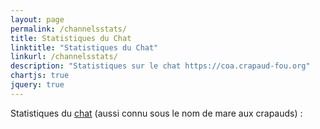 ```yaml
---
layout: page
permalink: /channelsstats/
title: Statistiques du Chat
linktitle: "Statistiques du Chat"
linkurl: /channelsstats/
description: "Statistiques sur le chat https://coa.crapaud-fou.org"
chartjs: true
jquery: true
---
```


Statistiques du <a href="https://coa.crapaud-fou.org">chat</a> (aussi connu sous le nom de mare aux crapauds) :
<canvas id="byChannel"></canvas>
<canvas id="byTsunamy"></canvas>
<canvas id="usersByChannel"></canvas>
<script>

$.getJSON("{{ site.baseurl }}/public/data/messagesByChannel.json", function (datas){
    updated = datas['updated']

    labels = datas['labels'];

    var ctx = document.getElementById('byChannel').getContext('2d');
    var chart = new Chart(ctx, {
        // The type of chart we want to create
        type: 'bar',

        // The data for our dataset
        data: {
            labels: labels,
            datasets: datas['messagesByChannel'],
        },

        // Configuration options go here
        options: {
            legend: {
                display: false
            },
            title: {
                display: true,
                text: "Nombre de message par canaux (" + updated + ")",
                position: "top"
            },
            responsive: true,
            scales: {
                xAxes: [{
                    stacked: true
                }],
                yAxes: [{
                    stacked: true,
                    ticks: {
                        stepSize: 500
                    }
                }]
            }
        }
    });

    var ctx3 = document.getElementById('usersByChannel').getContext('2d');
    var chart3 = new Chart(ctx3, {
        // The type of chart we want to create
        type: 'bar',

        // The data for our dataset
        data: {
            labels: labels,
            datasets: datas['usersByChannel'],
        },

        // Configuration options go here
        options: {
            legend: {
                display: false
            },
            title: {
                display: true,
                text: "Nombre d'utilisateur actifs par canaux (" + updated + ")",
                position: "top"
            },
            responsive: true,
            scales: {
                xAxes: [{
                    stacked: true
                }],
                yAxes: [{
                    stacked: true,
                    ticks: {
                        stepSize: 50
                    }
                }]
            }
        }
    });
});

$.getJSON("{{ site.baseurl }}/public/data/messagesByTsunami.json", function (datas){
    var ctx2 = document.getElementById('byTsunamy').getContext('2d');
    var chart2 = new Chart(ctx2, {
        // The type of chart we want to create
        type: 'bar',

        // The data for our dataset
        data: {
            labels: labels,
            datasets: datas,
        },

        // Configuration options go here
        options: {
            legend: {
                display: false
            },
            title: {
                display: true,
                text: "Nombre de message par Tsunami (" + updated + ")",
                position: "top"
            },
            responsive: true,
            scales: {
                xAxes: [{
                    stacked: true
                }],
                yAxes: [{
                    stacked: true,
                    ticks: {
                        stepSize: 500
                    }
                }]
            }
        }
    });
});

$.getJSON("{{ site.baseurl }}/public/data/activeUsersByChannel.json", function (datas){
});
</script>